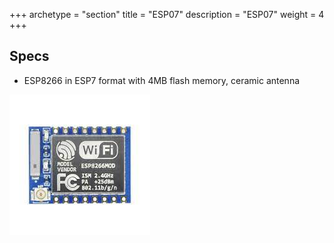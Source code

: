+++
archetype = "section"
title = "ESP07"
description = "ESP07"
weight = 4
+++

## Specs
* ESP8266 in ESP7 format with 4MB flash memory, ceramic antenna

![image](front.jpeg?width=400px)

